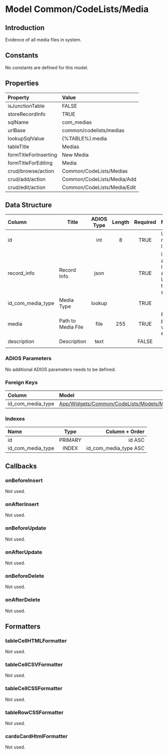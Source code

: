 # Model Common/CodeLists/Media

## Introduction

Evidence of all media files in system.

## Constants

No constants are defined for this model.

## Properties

| Property              | Value                       |
| :-------------------- | :-------------------------- |
| isJunctionTable       | FALSE                       |
| storeRecordInfo       | TRUE                        |
| sqlName               | com_medias                  |
| urlBase               | common/codelists/medias     |
| lookupSqlValue        | {%TABLE%}.media             |
| tableTitle            | Medias                      |
| formTitleForInserting | New Media                   |
| formTitleForEditing   | Media                       |
| crud/browse/action    | Common/CodeLists/Medias     |
| crud/add/action       | Common/CodeLists/Media/Add  |
| crud/edit/action      | Common/CodeLists/Media/Edit |

## Data Structure

| Column            | Title              | ADIOS Type | Length | Required | Notes                                      |
| :---------------- | ------------------ | :--------: | :----: | :------: | :----------------------------------------- |
| id                |                    |    int     |   8    |   TRUE   | Unique record ID                           |
| record_info       | Record Info        |    json    |        |   TRUE   | Info about INSERT and UPDATE time & author |
| id_com_media_type | Media Type         |   lookup   |        |   TRUE   |                                            |
| media             | Path to Media File |    file    |  255   |   TRUE   | Path to picture, video etc.                |
| description       | Description        |    text    |        |  FALSE   |                                            |
|                   |                    |            |        |          |                                            |

### ADIOS Parameters

No additional ADIOS parameters needs to be defined.

### Foreign Keys

| Column            | Model                                                       | Relation | OnUpdate | OnDelete |
| :---------------- | :---------------------------------------------------------- | :------: | -------- | -------- |
| id_com_media_type | [App/Widgets/Common/CodeLists/Models/Media](./MediaType.md) |   1:N    | Cascade  | Cascade  |

### Indexes

| Name              |  Type   |        Column + Order |
| :---------------- | :-----: | --------------------: |
| id                | PRIMARY |                id ASC |
| id_com_media_type |  INDEX  | id_com_media_type ASC |

## Callbacks

### onBeforeInsert

Not used.

### onAfterInsert

Not used.

### onBeforeUpdate

Not used.

### onAfterUpdate

Not used.

### onBeforeDelete

Not used.

### onAfterDelete

Not used.

## Formatters

### tableCellHTMLFormatter

Not used.

### tableCellCSVFormatter

Not used.

### tableCellCSSFormatter

Not used.

### tableRowCSSFormatter

Not used.

### cardsCardHtmlFormatter

Not used.
